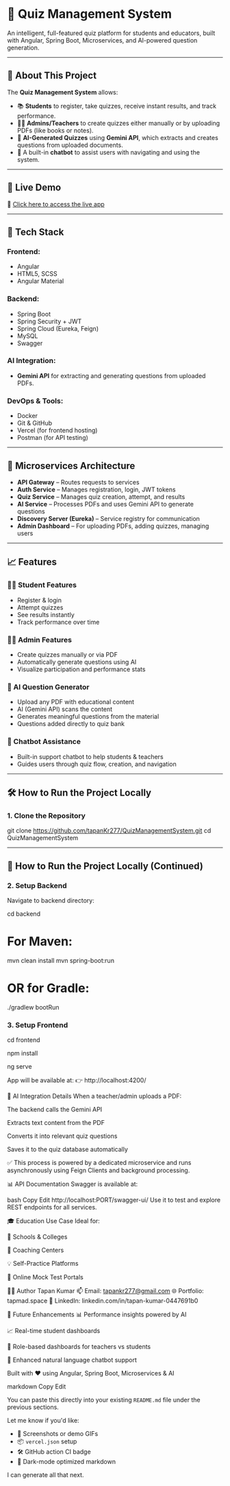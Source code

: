 # 🎯 Quiz Management System

An intelligent, full-featured quiz platform for students and educators, built with Angular, Spring Boot, Microservices, and AI-powered question generation.

---

## 📖 About This Project

The **Quiz Management System** allows:

- 📚 **Students** to register, take quizzes, receive instant results, and track performance.
- 🧑‍🏫 **Admins/Teachers** to create quizzes either manually or by uploading PDFs (like books or notes).
- 🤖 **AI-Generated Quizzes** using **Gemini API**, which extracts and creates questions from uploaded documents.
- 💬 A built-in **chatbot** to assist users with navigating and using the system.

---

## 🚀 Live Demo

🔗 [Click here to access the live app](https://quiz-management-system-smoky.vercel.app/)

---

## 🔧 Tech Stack

### Frontend:
- Angular
- HTML5, SCSS
- Angular Material

### Backend:
- Spring Boot
- Spring Security + JWT
- Spring Cloud (Eureka, Feign)
- MySQL
- Swagger

### AI Integration:
- **Gemini API** for extracting and generating questions from uploaded PDFs.

### DevOps & Tools:
- Docker
- Git & GitHub
- Vercel (for frontend hosting)
- Postman (for API testing)

---

## 📂 Microservices Architecture

- **API Gateway** – Routes requests to services
- **Auth Service** – Manages registration, login, JWT tokens
- **Quiz Service** – Manages quiz creation, attempt, and results
- **AI Service** – Processes PDFs and uses Gemini API to generate questions
- **Discovery Server (Eureka)** – Service registry for communication
- **Admin Dashboard** – For uploading PDFs, adding quizzes, managing users

---

## 📈 Features

### 👨‍🎓 Student Features
- Register & login
- Attempt quizzes
- See results instantly
- Track performance over time

### 👨‍🏫 Admin Features
- Create quizzes manually or via PDF
- Automatically generate questions using AI
- Visualize participation and performance stats

### 🤖 AI Question Generator
- Upload any PDF with educational content
- AI (Gemini API) scans the content
- Generates meaningful questions from the material
- Questions added directly to quiz bank

### 💬 Chatbot Assistance
- Built-in support chatbot to help students & teachers
- Guides users through quiz flow, creation, and navigation

---

## 🛠️ How to Run the Project Locally

### 1. Clone the Repository

git clone https://github.com/tapanKr277/QuizManagementSystem.git
cd QuizManagementSystem

---

## 🏁 How to Run the Project Locally (Continued)

### 2. Setup Backend

Navigate to backend directory:

cd backend

# For Maven:
mvn clean install
mvn spring-boot:run

# OR for Gradle:
./gradlew bootRun

### 3. Setup Frontend

cd frontend

npm install

ng serve

App will be available at:
👉 http://localhost:4200/


🤖 AI Integration Details
When a teacher/admin uploads a PDF:

The backend calls the Gemini API

Extracts text content from the PDF

Converts it into relevant quiz questions

Saves it to the quiz database automatically

✅ This process is powered by a dedicated microservice and runs asynchronously using Feign Clients and background processing.

📊 API Documentation
Swagger is available at:

bash
Copy
Edit
http://localhost:PORT/swagger-ui/
Use it to test and explore REST endpoints for all services.

🎓 Education Use Case
Ideal for:

🏫 Schools & Colleges

🧪 Coaching Centers

💡 Self-Practice Platforms

🧠 Online Mock Test Portals

🧑‍💻 Author
Tapan Kumar
📫 Email: tapankr277@gmail.com
🌐 Portfolio: tapmad.space
💼 LinkedIn: linkedin.com/in/tapan-kumar-0447691b0

📌 Future Enhancements
📊 Performance insights powered by AI

📈 Real-time student dashboards

🔐 Role-based dashboards for teachers vs students

💬 Enhanced natural language chatbot support

Built with ❤️ using Angular, Spring Boot, Microservices & AI

<!-- Optional Enhancements --> <!-- Let me know if you'd like: - GitHub badges - Screenshots or animated GIFs - Dark mode styling - Deployment CI/CD status -->
markdown
Copy
Edit

You can paste this directly into your existing `README.md` file under the previous sections.

Let me know if you'd like:
- 📸 Screenshots or demo GIFs  
- 📦 `vercel.json` setup  
- 🛠 GitHub action CI badge  
- 🌙 Dark-mode optimized markdown  

I can generate all that next.
